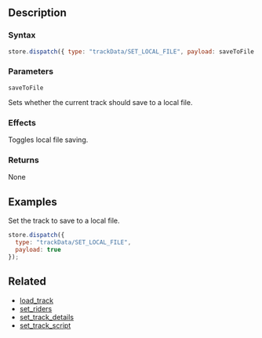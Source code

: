 ## Description

### Syntax

```javascript
store.dispatch({ type: "trackData/SET_LOCAL_FILE", payload: saveToFile });
```

### Parameters

`saveToFile`

Sets whether the current track should save to a local file.

### Effects

Toggles local file saving.

### Returns

None

## Examples

Set the track to save to a local file.

```javascript
store.dispatch({
  type: "trackData/SET_LOCAL_FILE",
  payload: true
});
```

## Related

- [load_track](./load_track.md)
- [set_riders](./set_riders.md)
- [set_track_details](./set_track_details.md)
- [set_track_script](./set_track_script.md)
